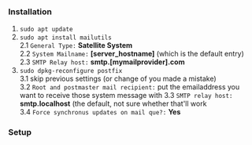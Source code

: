 ### Installation

1. `sudo apt update`
2. `sudo apt install mailutils`  
2.1 `General Type:` **Satellite System**   
2.2 `System Mailname:` **[server_hostname]** (which is the default entry)  
2.3 `SMTP Relay host:` **smtp.[mymailprovider].com**  
3. `sudo dpkg-reconfigure postfix`  
3.1 skip previous settings (or change of you made a mistake)  
3.2 `Root and postmaster mail recipient:` put the emailaddress you want to receive those system message with
3.3 `SMTP relay host:` **smtp.localhost** (the default, not sure whether that'll work  
3.4 `Force synchronus updates on mail que?:` **Yes** 

### Setup
